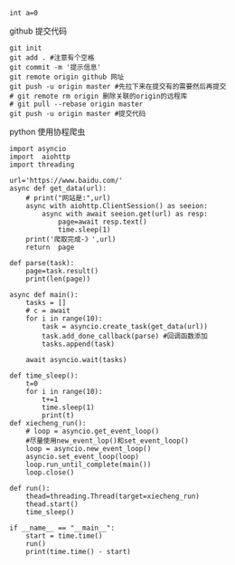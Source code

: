 ```
int a=0
```

github 提交代码

    git init
    git add . #注意有个空格
    git commit -m '提示信息' 
    git remote origin github 网址
    git push -u origin master #先拉下来在提交有的需要然后再提交
    # git remote rm origin 删除关联的origin的远程库
    # git pull --rebase origin master 
    git push -u origin master #提交代码

python 使用协程爬虫
```
import asyncio
import  aiohttp
import threading

url='https://www.baidu.com/'
async def get_data(url):
    # print("网站是:",url)
    async with aiohttp.ClientSession() as seeion:
        async with await seeion.get(url) as resp:
            page=await resp.text()
            time.sleep(1)
    print('爬取完成-》',url)
    return  page

def parse(task):
    page=task.result()
    print(len(page))

async def main():
    tasks = []
    # c = await
    for i in range(10):
        task = asyncio.create_task(get_data(url))
        task.add_done_callback(parse) #回调函数添加
        tasks.append(task)

    await asyncio.wait(tasks)

def time_sleep():
    t=0
    for i in range(10):
        t+=1
        time.sleep(1)
        print(t)
def xiecheng_run():
    # loop = asyncio.get_event_loop()
    #尽量使用new_event_lop()和set_event_loop()
    loop = asyncio.new_event_loop()
    asyncio.set_event_loop(loop)
    loop.run_until_complete(main())
    loop.close()

def run():
    thead=threading.Thread(target=xiecheng_run)
    thead.start()
    time_sleep()

if __name__ == "__main__":
    start = time.time()
    run()
    print(time.time() - start)
```